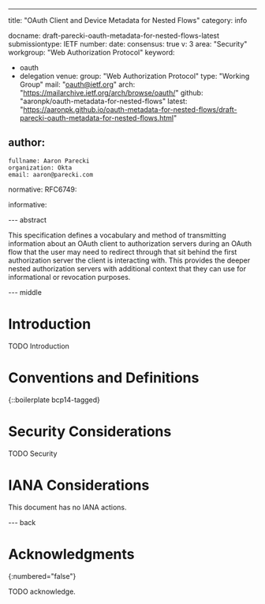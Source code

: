 ---
title: "OAuth Client and Device Metadata for Nested Flows"
category: info

docname: draft-parecki-oauth-metadata-for-nested-flows-latest
submissiontype: IETF
number:
date:
consensus: true
v: 3
area: "Security"
workgroup: "Web Authorization Protocol"
keyword:
 - oauth
 - delegation
venue:
  group: "Web Authorization Protocol"
  type: "Working Group"
  mail: "oauth@ietf.org"
  arch: "https://mailarchive.ietf.org/arch/browse/oauth/"
  github: "aaronpk/oauth-metadata-for-nested-flows"
  latest: "https://aaronpk.github.io/oauth-metadata-for-nested-flows/draft-parecki-oauth-metadata-for-nested-flows.html"

author:
 -
    fullname: Aaron Parecki
    organization: Okta
    email: aaron@parecki.com

normative:
  RFC6749:


informative:


--- abstract

This specification defines a vocabulary and method of transmitting
information about an OAuth client to authorization servers during an
OAuth flow that the user may need to redirect through that sit behind
the first authorization server the client is interacting with. This
provides the deeper nested authorization servers with additional context
that they can use for informational or revocation purposes.


--- middle

# Introduction

TODO Introduction


# Conventions and Definitions

{::boilerplate bcp14-tagged}


# Security Considerations

TODO Security


# IANA Considerations

This document has no IANA actions.


--- back

# Acknowledgments
{:numbered="false"}

TODO acknowledge.
